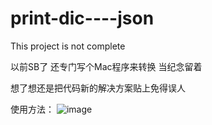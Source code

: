# print-dic----json
This project is not complete

以前SB了 还专门写个Mac程序来转换 当纪念留着
 
想了想还是把代码新的解决方案贴上免得误人

使用方法：
![image](https://github.com/xiaoyishan/prints.dic-translate-json/blob/master/json示意图.png)

